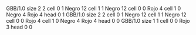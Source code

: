 <gs-board> GBB/1.0
size 2 2
cell 0 1 Negro 12 
cell 1 1 Negro 12 
cell 0 0 Rojo 4 
cell 1 0 Negro 4 Rojo 4 
head 0 1
 </gs-board>
<gs-board> GBB/1.0
size 2 2
cell 0 1 Negro 12 
cell 1 1 Negro 12 
cell 0 0 Rojo 4 
cell 1 0 Negro 4 Rojo 4 
head 0 0
 </gs-board>
<gs-board> GBB/1.0
size 1 1
cell 0 0 Rojo 3 
head 0 0
 </gs-board>